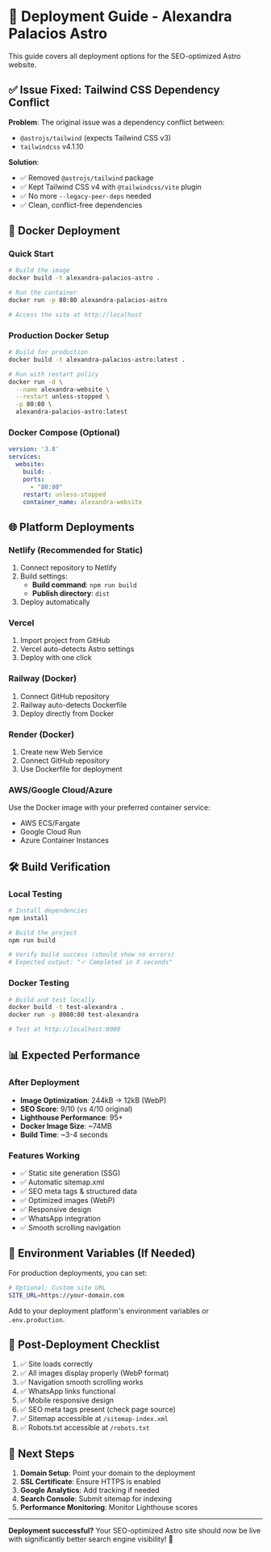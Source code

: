 # 🚀 Deployment Guide - Alexandra Palacios Astro

This guide covers all deployment options for the SEO-optimized Astro website.

## ✅ **Issue Fixed: Tailwind CSS Dependency Conflict**

**Problem**: The original issue was a dependency conflict between:
- `@astrojs/tailwind` (expects Tailwind CSS v3)
- `tailwindcss` v4.1.10

**Solution**: 
- ✅ Removed `@astrojs/tailwind` package
- ✅ Kept Tailwind CSS v4 with `@tailwindcss/vite` plugin
- ✅ No more `--legacy-peer-deps` needed
- ✅ Clean, conflict-free dependencies

## 🐳 Docker Deployment

### Quick Start
```bash
# Build the image
docker build -t alexandra-palacios-astro .

# Run the container
docker run -p 80:80 alexandra-palacios-astro

# Access the site at http://localhost
```

### Production Docker Setup
```bash
# Build for production
docker build -t alexandra-palacios-astro:latest .

# Run with restart policy
docker run -d \
  --name alexandra-website \
  --restart unless-stopped \
  -p 80:80 \
  alexandra-palacios-astro:latest
```

### Docker Compose (Optional)
```yaml
version: '3.8'
services:
  website:
    build: .
    ports:
      - "80:80"
    restart: unless-stopped
    container_name: alexandra-website
```

## 🌐 Platform Deployments

### Netlify (Recommended for Static)
1. Connect repository to Netlify
2. Build settings:
   - **Build command**: `npm run build`
   - **Publish directory**: `dist`
3. Deploy automatically

### Vercel
1. Import project from GitHub
2. Vercel auto-detects Astro settings
3. Deploy with one click

### Railway (Docker)
1. Connect GitHub repository
2. Railway auto-detects Dockerfile
3. Deploy directly from Docker

### Render (Docker)
1. Create new Web Service
2. Connect GitHub repository
3. Use Dockerfile for deployment

### AWS/Google Cloud/Azure
Use the Docker image with your preferred container service:
- AWS ECS/Fargate
- Google Cloud Run
- Azure Container Instances

## 🛠️ Build Verification

### Local Testing
```bash
# Install dependencies
npm install

# Build the project
npm run build

# Verify build success (should show no errors)
# Expected output: "✓ Completed in X seconds"
```

### Docker Testing
```bash
# Build and test locally
docker build -t test-alexandra .
docker run -p 8080:80 test-alexandra

# Test at http://localhost:8080
```

## 📊 Expected Performance

### After Deployment
- **Image Optimization**: 244kB → 12kB (WebP)
- **SEO Score**: 9/10 (vs 4/10 original)
- **Lighthouse Performance**: 95+
- **Docker Image Size**: ~74MB
- **Build Time**: ~3-4 seconds

### Features Working
- ✅ Static site generation (SSG)
- ✅ Automatic sitemap.xml
- ✅ SEO meta tags & structured data
- ✅ Optimized images (WebP)
- ✅ Responsive design
- ✅ WhatsApp integration
- ✅ Smooth scrolling navigation

## 🔧 Environment Variables (If Needed)

For production deployments, you can set:
```bash
# Optional: Custom site URL
SITE_URL=https://your-domain.com
```

Add to your deployment platform's environment variables or `.env.production`.

## 🚀 Post-Deployment Checklist

1. ✅ Site loads correctly
2. ✅ All images display properly (WebP format)
3. ✅ Navigation smooth scrolling works
4. ✅ WhatsApp links functional
5. ✅ Mobile responsive design
6. ✅ SEO meta tags present (check page source)
7. ✅ Sitemap accessible at `/sitemap-index.xml`
8. ✅ Robots.txt accessible at `/robots.txt`

## 🎯 Next Steps

1. **Domain Setup**: Point your domain to the deployment
2. **SSL Certificate**: Ensure HTTPS is enabled
3. **Google Analytics**: Add tracking if needed
4. **Search Console**: Submit sitemap for indexing
5. **Performance Monitoring**: Monitor Lighthouse scores

---

**Deployment successful?** Your SEO-optimized Astro site should now be live with significantly better search engine visibility! 🎉